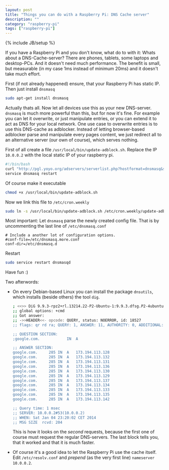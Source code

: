 ```yaml
---
layout: post
title: "Things you can do with a Raspberry Pi: DNS Cache server"
description: ""
category: "raspberry-pi"
tags: ["raspberry-pi"]
---
```

{% include JB/setup %}

If you have a Raspberry Pi and you don't know, what do to with it: Whats about a DNS-Cache-server?
There are phones, tablets, some laptops and desktop-PCs. And it doesn't need much performance. The
benefit is small, but measurable (in my case 1ms instead of minimum 20ms) and it doesn't take
much effort.

First (if not already happened) ensure, that your Raspberry Pi has static IP. Then just install `dnsmasq`

```bash
sudo apt-get install dnsmasq
```

Actually thats all. Now let all devices use this as your new DNS-server. `dnsmasq` is much more powerful
than this, but for now it's fine. For example you can let it overwrite, or just manipulate entries, or
you can extend it to act as DNS for your local network. One use case to overwrite entries is to use
this DNS-cache as adblocker. Instead of letting browser-based adblocker parse and manipulate every pages
content, we just redirect all to an alternative server (our own of course), which serves nothing.

First of all create a file `/usr/local/bin/update-adblock.sh`. Replace the IP `10.0.0.2` with the local static IP
of your raspberry pi.

```bash
#!/bin/bash
curl "http://pgl.yoyo.org/adservers/serverlist.php?hostformat=dnsmasq&showintro=0&mimetype=plaintext" | sed "s/127\.0\.0\.1/10.0.0.1/" > /etc/dnsmasq.d/adblock.conf
service dnsmasq restart
```

Of course make it executable

```bash
chmod +x /usr/local/bin/update-adblock.sh
```

Now we link this file to `/etc/cron.weekly`

```bash
sudo ln -s /usr/local/bin/update-adblock.sh /etc/cron.weekly/update-adblock
```

Most important: Let `dnsmasq` parse the newly created config file. That is by uncommenting the last line of
`/etc/dnsmasq.conf`

```
# Include a another lot of configuration options.
#conf-file=/etc/dnsmasq.more.conf
conf-dir=/etc/dnsmasq.d
```

Restart

```bash
sudo service restart dnsmasqd
```

Have fun :)

Two afterwords:

- On every Debian-based Linux you can install the package `dnsutils`, which installs (beside others)
the tool `dig`.

    ```bash
    ; <<>> DiG 9.9.3-rpz2+rl.13214.22-P2-Ubuntu-1:9.9.3.dfsg.P2-4ubuntu1 <<>> google.com
    ;; global options: +cmd
    ;; Got answer:
    ;; ->>HEADER<<- opcode: QUERY, status: NOERROR, id: 18527
    ;; flags: qr rd ra; QUERY: 1, ANSWER: 11, AUTHORITY: 0, ADDITIONAL: 0

    ;; QUESTION SECTION:
    ;google.com.			IN	A

    ;; ANSWER SECTION:
    google.com.		285	IN	A	173.194.113.128
    google.com.		285	IN	A	173.194.113.132
    google.com.		285	IN	A	173.194.113.131
    google.com.		285	IN	A	173.194.113.136
    google.com.		285	IN	A	173.194.113.130
    google.com.		285	IN	A	173.194.113.129
    google.com.		285	IN	A	173.194.113.137
    google.com.		285	IN	A	173.194.113.134
    google.com.		285	IN	A	173.194.113.133
    google.com.		285	IN	A	173.194.113.135
    google.com.		285	IN	A	173.194.113.142

    ;; Query time: 1 msec
    ;; SERVER: 10.0.0.2#53(10.0.0.2)
    ;; WHEN: Sat Jan 04 23:20:02 CET 2014
    ;; MSG SIZE  rcvd: 204
    ```

    This is how it looks on the _second_ requests, because the first one of course must
    request the regular DNS-servers. The last block tells you, that it worked and that it
    is much faster.

- Of course it's a good idea to let the Raspberry Pi use the cache itself. Edit `/etc/resolv.conf`
and _prepend_ (as the very first line) `nameserver 10.0.0.2`.

